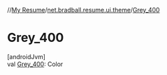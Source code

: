 //[My Resume](../../index.md)/[net.bradball.resume.ui.theme](index.md)/[Grey_400](-grey_400.md)

# Grey_400

[androidJvm]\
val [Grey_400](-grey_400.md): Color
